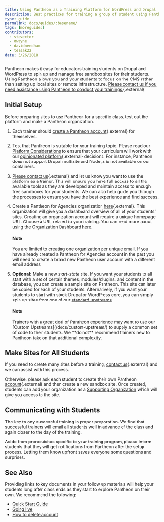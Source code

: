 ```yaml
---
title: Using Pantheon as a Training Platform for WordPress and Drupal
description: Best practices for training a group of student using Pantheon
type: guide
permalink: docs/guides/:basename/
tags: [moreguides]
contributors:
  - stevector
  - dwayne
  - davidneedham
  - tessak22
date: 3/26/2018
---
```


Pantheon makes it easy for educators training students on Drupal and WordPress to spin up and manage free sandbox sites for their students. Using Pantheon allows you and your students to focus on the CMS rather than setting up local sites or remote infrastructure. [Please contact us if you need assistance using Pantheon to conduct your trainings.](https://pantheon.io/trainers){.external}

## Initial Setup

Before preparing sites to use Pantheon for a specific class, test out the platform and make a Pantheon organization.

 1. Each trainer should [create a Pantheon account](https://pantheon.io/register){.external} for themselves.

 2. Test that Pantheon is suitable for your training topic. Please read our [Platform Considerations](/docs/platform-considerations/) to ensure that your curriculum will work with our [opinionated platform](https://stackoverflow.com/questions/802050/what-is-opinionated-software){.external} decisions. For instance, Pantheon does not support Drupal multisite and Node.js is not available on our containers.

 3. [Please contact us](https://pantheon.io/trainers){.external} and let us know you want to use the platform as a trainer. This will ensure you have full access to all the available tools as they are developed and maintain access to enough free sandboxes for your students. We can also help guide you through the processes to ensure you have the best experience and find success.

 4. Create a Pantheon for Agencies organization [here](https://dashboard.pantheon.io/organizations/create-agency){.external}. This organization will give you a dashboard overview of all of your students' sites. Creating an organization account will require a unique homepage URL. Choose a URL related to your training. You can read more about using the Organization Dashboard [here](/docs/organizations/).

    <div class="alert alert-info">
      <h4 class="info">Note</h4>
      <p markdown="1">
      You are limited to creating one organization per unique email. If you have already created a Pantheon for Agencies account in the past you will need to create a brand new Pantheon user account with a different email address.
      </p>
    </div>

 5. **Optional:** Make a new *start-state* site. If you want your students to all start with a set of certain themes, modules/plugins, and content in the database, you can create a sample site on Pantheon. This site can later be copied for each of your students. Alternatively, if you want your students to start with stock Drupal or WordPress core, you can simply spin up sites from one of our [standard upstreams](/docs/start-state/).

    <div class="alert alert-info">
      <h4 class="info">Note</h4>
      <p markdown="1">
    Trainers with a great deal of Pantheon experience may want to use our [Custom Upstreams](/docs/custom-upstream/) to supply a common set of code to their students. We **do not** recommend trainers new to Pantheon take on that additional complexity.
      </p>
    </div>

## Make Sites for All Students

If you need to create many sites before a training, [contact us](https://pantheon.io/trainers){.external} and we can assist with this process.

Otherwise, please ask each student to [create their own Pantheon account](https://pantheon.io/register){.external} and then create a new sandbox site.  Once created, students can add your organization as a [Supporting Organization](/docs/organization-dashboard/) which will give you access to the site.

## Communicating with Students

 The key to any successful training is proper preparation. We find that successful trainers will email all students well in advance of the class and again closer to the day of the training.

 Aside from prerequisites specific to your training program, please inform students that they will get notifications from Pantheon after the setup process. Letting them know upfront saves everyone some questions and surprises.

## See Also

 Providing links to key documents in your follow up materials will help your students long after class ends as they start to explore Pantheon on their own. We recommend the following:

 - [Quick Start Guide](/docs/guides/quickstart/)
 - [Going live](/docs/guides/launch/)
 - [How to delete account](/docs/delete-account/)
